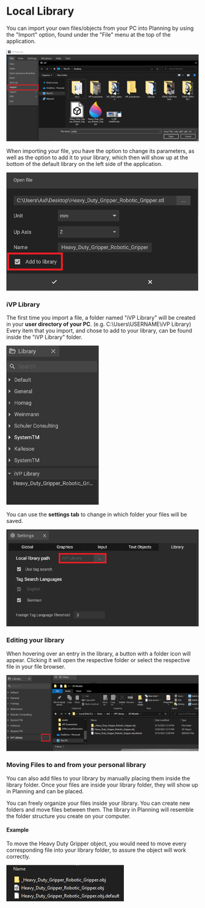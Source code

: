 # Local Library

You can import your own files/objects from your PC into Planning by using the "Import" option, found under the "File" menu at the top of the application.  

![](../../../.gitbook/assets/3d-import-file.png)
 

When importing your file, you have the option to change its parameters, as well as the option to add it to your library, which then will show up at the bottom of the default library on the left side of the application.

![](../../../.gitbook/assets/3d-import-addtolibrary.png)


### iVP Library  

The first time you import a file, a folder named "iVP Library" will be created in your **user directory of your PC**. (e.g. C:\Users\USERNAME\iVP Library)
Every item that you import, and chose to add to your library, can be found inside the "iVP Library" folder.  

![](../../../.gitbook/assets/3d-import-library.png)  

You can use the **settings tab** to change in which folder your files will be saved.  

![](../../../.gitbook/assets/3d-import-library-changepath.png)

### Editing your library

When hovering over an entry in the library, a button with a folder icon will appear. Clicking it will open the respective folder or select the respective file in your file browser.  

![](../../../.gitbook/assets/3d-import-openobject.png)
  

### Moving Files to and from your personal library

You can also add files to your library by manually placing them inside the library folder.
Once your files are inside your library folder, they will show up in Planning and can be placed.  

You can freely organize your files inside your library. You can create new folders and move files between them. The library in Planning will resemble the folder structure you create on your computer.  

#### Example

To move the Heavy Duty Gripper object, you would need to move every corresponding file into your library folder, to assure the object will work correctly.  
  
![](../../../.gitbook/assets/3d-import-examplefiles.png)